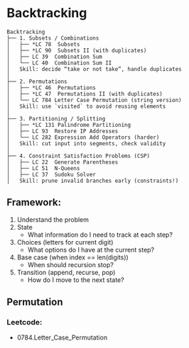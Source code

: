 # Backtracking
```
Backtracking
├── 1. Subsets / Combinations
│   ├── *LC 78  Subsets
│   ├── *LC 90  Subsets II (with duplicates)
│   ├── LC 39  Combination Sum
│   └── LC 40  Combination Sum II
│   Skill: decide “take or not take”, handle duplicates
│
├── 2. Permutations
│   ├── *LC 46  Permutations
│   ├── *LC 47  Permutations II (with duplicates)
│   └── LC 784 Letter Case Permutation (string version)
│   Skill: use `visited` to avoid reusing elements
│
├── 3. Partitioning / Splitting
│   ├── *LC 131 Palindrome Partitioning
│   ├── LC 93  Restore IP Addresses
│   └── LC 282 Expression Add Operators (harder)
│   Skill: cut input into segments, check validity
│
├── 4. Constraint Satisfaction Problems (CSP)
│   ├── LC 22  Generate Parentheses
│   ├── LC 51  N-Queens
│   ├── LC 37  Sudoku Solver
│   Skill: prune invalid branches early (constraints!)
```

## Framework:
1. Understand the problem
2. State
    - What information do I need to track at each step?
3. Choices (letters for current digit)
    - What options do I have at the current step?
4. Base case (when index == len(digits))
    - When should recursion stop?
5. Transition (append, recurse, pop)
    - How do I move to the next state?

## Permutation
### Leetcode:
- 0784.Letter_Case_Permutation